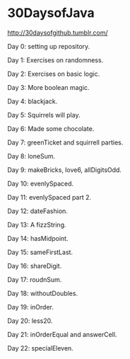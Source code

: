 30DaysofJava
===========

http://30daysofgithub.tumblr.com/

Day 0: setting up repository.

Day 1: Exercises on randomness.

Day 2: Exercises on basic logic.

Day 3: More boolean magic.

Day 4: blackjack.

Day 5: Squirrels will play. 

Day 6: Made some chocolate. 

Day 7: greenTicket and squirrell parties. 

Day 8: loneSum.

Day 9: makeBricks, love6, allDigitsOdd.

Day 10: evenlySpaced.

Day 11: evenlySpaced part 2. 

Day 12: dateFashion. 

Day 13: A fizzString. 

Day 14: hasMidpoint. 

Day 15: sameFirstLast. 

Day 16: shareDigit. 

Day 17: roudnSum. 

Day 18: withoutDoubles. 

Day 19: inOrder. 

Day 20: less20. 

Day 21: inOrderEqual and answerCell.

Day 22: specialEleven. 
